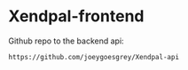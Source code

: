 # Xendpal-frontend
Github repo to the  backend api:

```bash
https://github.com/joeygoesgrey/Xendpal-api
```
